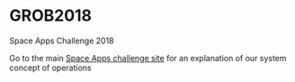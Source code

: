 # GROB2018
Space Apps Challenge 2018

Go to the main [Space Apps challenge site](https://2018.spaceappschallenge.org/challenges/can-you-build/design-based-nature-fusion/teams/team-grob/project) for an explanation of our system concept of operations

